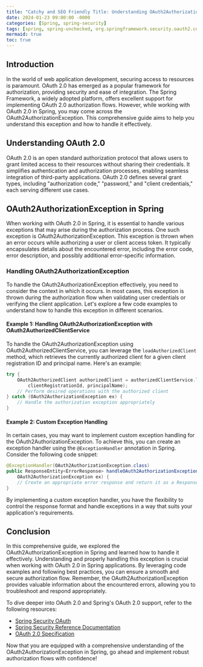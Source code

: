 ```yaml
---
title: "Catchy and SEO Friendly Title: Understanding OAuth2AuthorizationException in Spring: A Comprehensive Guide"
date: 2024-01-23 09:00:00 -0000
categories: [Spring, spring-security]
tags: [spring, spring-unchecked, org.springframework.security.oauth2.core]
mermaid: true
toc: true
---
```



## Introduction

In the world of web application development, securing access to resources is paramount. OAuth 2.0 has emerged as a popular framework for authorization, providing security and ease of integration. The Spring Framework, a widely adopted platform, offers excellent support for implementing OAuth 2.0 authorization flows. However, while working with OAuth 2.0 in Spring, you may come across the OAuth2AuthorizationException. This comprehensive guide aims to help you understand this exception and how to handle it effectively.

## Understanding OAuth 2.0

OAuth 2.0 is an open standard authorization protocol that allows users to grant limited access to their resources without sharing their credentials. It simplifies authentication and authorization processes, enabling seamless integration of third-party applications. OAuth 2.0 defines several grant types, including "authorization code," "password," and "client credentials," each serving different use cases.

## OAuth2AuthorizationException in Spring

When working with OAuth 2.0 in Spring, it is essential to handle various exceptions that may arise during the authorization process. One such exception is OAuth2AuthorizationException. This exception is thrown when an error occurs while authorizing a user or client access token. It typically encapsulates details about the encountered error, including the error code, error description, and possibly additional error-specific information.

### Handling OAuth2AuthorizationException

To handle the OAuth2AuthorizationException effectively, you need to consider the context in which it occurs. In most cases, this exception is thrown during the authorization flow when validating user credentials or verifying the client application. Let's explore a few code examples to understand how to handle this exception in different scenarios.

#### Example 1: Handling OAuth2AuthorizationException with OAuth2AuthorizedClientService

To handle the OAuth2AuthorizationException using OAuth2AuthorizedClientService, you can leverage the `loadAuthorizedClient` method, which retrieves the currently authorized client for a given client registration ID and principal name. Here's an example:

```java
try {
    OAuth2AuthorizedClient authorizedClient = authorizedClientService.loadAuthorizedClient(
        clientRegistrationId, principalName);
    // Perform desired operations with the authorized client
} catch (OAuth2AuthorizationException ex) {
    // Handle the authorization exception appropriately
}
```

#### Example 2: Custom Exception Handling

In certain cases, you may want to implement custom exception handling for the OAuth2AuthorizationException. To achieve this, you can create an exception handler using the `@ExceptionHandler` annotation in Spring. Consider the following code snippet:

```java
@ExceptionHandler(OAuth2AuthorizationException.class)
public ResponseEntity<ErrorResponse> handleOAuth2AuthorizationException(
    OAuth2AuthorizationException ex) {
    // Create an appropriate error response and return it as a ResponseEntity
}
```

By implementing a custom exception handler, you have the flexibility to control the response format and handle exceptions in a way that suits your application's requirements.

## Conclusion

In this comprehensive guide, we explored the OAuth2AuthorizationException in Spring and learned how to handle it effectively. Understanding and properly handling this exception is crucial when working with OAuth 2.0 in Spring applications. By leveraging code examples and following best practices, you can ensure a smooth and secure authorization flow. Remember, the OAuth2AuthorizationException provides valuable information about the encountered errors, allowing you to troubleshoot and respond appropriately.

To dive deeper into OAuth 2.0 and Spring's OAuth 2.0 support, refer to the following resources:

- [Spring Security OAuth](https://github.com/spring-projects/spring-security-oauth)
- [Spring Security Reference Documentation](https://docs.spring.io/spring-security/site/docs/current/reference/html5/)
- [OAuth 2.0 Specification](https://oauth.net/2/)

Now that you are equipped with a comprehensive understanding of the OAuth2AuthorizationException in Spring, go ahead and implement robust authorization flows with confidence!